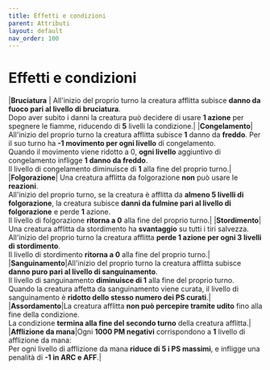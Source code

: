 ```yaml
---
title: Effetti e condizioni
parent: Attributi
layout: default
nav_order: 100
---
```


# **Effetti e condizioni**

|**Bruciatura** | All'inizio del proprio turno la creatura afflitta subisce **danno da fuoco pari al livello di bruciatura**.<br>Dopo aver subito i danni la creatura può decidere di usare **1 azione** per spegnere le fiamme, riducendo di **5** livelli la condizione.|
|**Congelamento**| All'inizio del proprio turno la creatura afflitta subisce **1** danno da **freddo**. Per il suo turno ha **-1 movimento per ogni livello** di congelamento.<br>Quando il movimento viene ridotto a 0, **ogni livello** aggiuntivo di congelamento infligge **1 danno da freddo**.<br>Il livello di congelamento diminuisce di **1** alla fine del proprio turno.|
|**Folgorazione**| Una creatura afflitta da folgorazione **non** può usare le **reazioni**.<br>All'inizio del proprio turno, se la creatura è afflitta da **almeno 5 livelli di folgorazione**, la creatura subisce **danni da fulmine pari al livello di folgorazione** e perde **1** azione.<br>Il livello di folgorazione **ritorna a 0** alla fine del proprio turno.|
|**Stordimento**| Una creatura afflitta da stordimento ha **svantaggio** su tutti i tiri salvezza.<br>All'inizio del proprio turno la creatura afflitta **perde 1 azione per ogni 3 livelli di stordimento**.<br>Il livello di stordimento **ritorna a 0** alla fine del proprio turno.|
|**Sanguinamento**|All'inizio del proprio turno la creatura afflitta subisce **danno puro pari al livello di sanguinamento**.<br>Il livello di sanguinamento **diminuisce di 1** alla fine del proprio turno.<br>Quando la creatura affetta da sanguinamento viene curata, il livello di sanguinamento è **ridotto dello stesso numero dei PS curati**.|
|**Assordamento**|La creatura afflitta **non può percepire tramite udito** fino alla fine della condizione.<br>La condizione **termina alla fine del secondo turno** della creatura afflitta.|
|**Afflizione da mana**|Ogni **1000 PM negativi** corrispondono a **1** livello di afflizione da mana:<br>Per ogni livello di afflizione da mana **riduce di 5 i PS massimi**, e infligge una penalità di **-1 in ARC e AFF**.|
